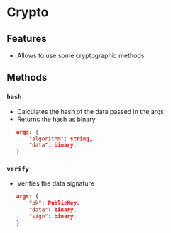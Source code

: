 Crypto
===

## Features
 - Allows to use some cryptographic methods

## Methods

### `hash`
 - Calculates the hash of the data passed in the args
 - Returns the hash as binary

 ```json
    args: {
        "algorithm": string,
        "data": binary,
    }
  ```

### `verify`
 - Verifies the data signature

 ```json
    args: {
        "pk": PublicKey,
        "data": binary,
        "sign": binary,
    }
  ```

